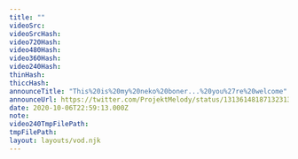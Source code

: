 ```yaml
---
title: ""
videoSrc: 
videoSrcHash: 
video720Hash: 
video480Hash: 
video360Hash: 
video240Hash: 
thinHash: 
thiccHash: 
announceTitle: "This%20is%20my%20neko%20boner...%20you%27re%20welcome"
announceUrl: https://twitter.com/ProjektMelody/status/1313614818713231360
date: 2020-10-06T22:59:13.000Z
note: 
video240TmpFilePath: 
tmpFilePath: 
layout: layouts/vod.njk
---
```

